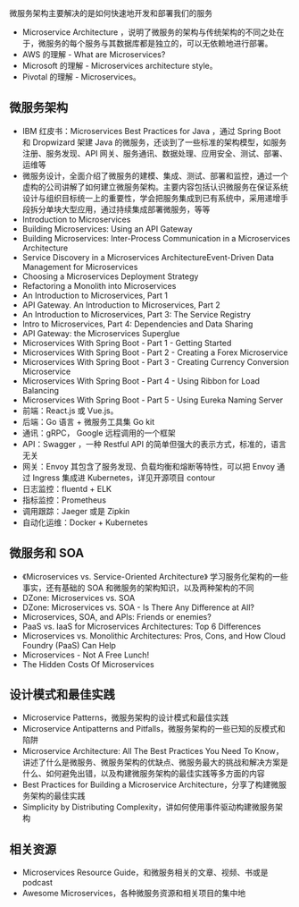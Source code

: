 微服务架构主要解决的是如何快速地开发和部署我们的服务



+ Microservice Architecture ，说明了微服务的架构与传统架构的不同之处在于，微服务的每个服务与其数据库都是独立的，可以无依赖地进行部署。
+ AWS 的理解 - What are Microservices?
+ Microsoft 的理解 - Microservices architecture style。
+ Pivotal 的理解 - Microservices。

## 微服务架构
+ IBM 红皮书：Microservices Best Practices for Java ，通过 Spring Boot 和 Dropwizard 架建 Java 的微服务，还谈到了一些标准的架构模型，如服务注册、服务发现、API 网关、服务通讯、数据处理、应用安全、测试、部署、运维等
+ 微服务设计，全面介绍了微服务的建模、集成、测试、部署和监控，通过一个虚构的公司讲解了如何建立微服务架构。主要内容包括认识微服务在保证系统设计与组织目标统一上的重要性，学会把服务集成到已有系统中，采用递增手段拆分单块大型应用，通过持续集成部署微服务，等等
+ Introduction to Microservices
+ Building Microservices: Using an API Gateway
+ Building Microservices: Inter-Process Communication in a Microservices Architecture
+ Service Discovery in a Microservices ArchitectureEvent-Driven Data Management for Microservices
+ Choosing a Microservices Deployment Strategy
+ Refactoring a Monolith into Microservices
+ An Introduction to Microservices, Part 1
+ API Gateway. An Introduction to Microservices, Part 2
+ An Introduction to Microservices, Part 3: The Service Registry
+ Intro to Microservices, Part 4: Dependencies and Data Sharing
+ API Gateway: the Microservices Superglue
+ Microservices With Spring Boot - Part 1 - Getting Started
+ Microservices With Spring Boot - Part 2 - Creating a Forex Microservice
+ Microservices With Spring Boot - Part 3 - Creating Currency Conversion Microservice
+ Microservices With Spring Boot - Part 4 - Using Ribbon for Load Balancing
+ Microservices With Spring Boot - Part 5 - Using Eureka Naming Server
+ 前端：React.js 或 Vue.js。
+ 后端：Go 语言 + 微服务工具集 Go kit 
+ 通讯：gRPC， Google 远程调用的一个框架
+ API：Swagger ，一种 Restful API 的简单但强大的表示方式，标准的，语言无关
+ 网关：Envoy 其包含了服务发现、负载均衡和熔断等特性，可以把 Envoy 通过 Ingress 集成进 Kubernetes，详见开源项目 contour
+ 日志监控：fluentd + ELK 
+ 指标监控：Prometheus 
+ 调用跟踪：Jaeger 或是 Zipkin
+ 自动化运维：Docker + Kubernetes 

## 微服务和 SOA
+ 《Microservices vs. Service-Oriented Architecture》 学习服务化架构的一些事实，还有基础的 SOA 和微服务的架构知识，以及两种架构的不同
+ DZone: Microservices vs. SOA
+ DZone: Microservices vs. SOA - Is There Any Difference at All?
+ Microservices, SOA, and APIs: Friends or enemies?
+ PaaS vs. IaaS for Microservices Architectures: Top 6 Differences
+ Microservices vs. Monolithic Architectures: Pros, Cons, and How Cloud Foundry (PaaS) Can Help
+ Microservices - Not A Free Lunch!
+ The Hidden Costs Of Microservices

## 设计模式和最佳实践
+ Microservice Patterns，微服务架构的设计模式和最佳实践
+ Microservice Antipatterns and Pitfalls，微服务架构的一些已知的反模式和陷阱
+ Microservice Architecture: All The Best Practices You Need To Know，讲述了什么是微服务、微服务架构的优缺点、微服务最大的挑战和解决方案是什么、如何避免出错，以及构建微服务架构的最佳实践等多方面的内容
+ Best Practices for Building a Microservice Architecture，分享了构建微服务架构的最佳实践
+ Simplicity by Distributing Complexity，讲如何使用事件驱动构建微服务架构

## 相关资源
+ Microservices Resource Guide，和微服务相关的文章、视频、书或是 podcast
+ Awesome Microservices，各种微服务资源和相关项目的集中地


